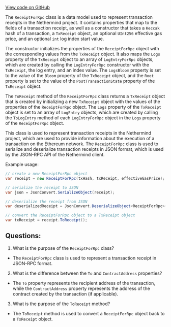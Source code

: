 [View code on GitHub](https://github.com/NethermindEth/nethermind/src/Nethermind/Nethermind.JsonRpc/Data/ReceiptForRpc.cs)

The `ReceiptForRpc` class is a data model used to represent transaction receipts in the Nethermind project. It contains properties that map to the fields of a transaction receipt, as well as a constructor that takes a `Keccak` hash of a transaction, a `TxReceipt` object, an optional `UInt256` effective gas price, and an optional `int` log index start value. 

The constructor initializes the properties of the `ReceiptForRpc` object with the corresponding values from the `TxReceipt` object. It also maps the `Logs` property of the `TxReceipt` object to an array of `LogEntryForRpc` objects, which are created by calling the `LogEntryForRpc` constructor with the `TxReceipt`, the log entry, and an index value. The `LogsBloom` property is set to the value of the `Bloom` property of the `TxReceipt` object, and the `Root` property is set to the value of the `PostTransactionState` property of the `TxReceipt` object. 

The `ToReceipt` method of the `ReceiptForRpc` class returns a `TxReceipt` object that is created by initializing a new `TxReceipt` object with the values of the properties of the `ReceiptForRpc` object. The `Logs` property of the `TxReceipt` object is set to an array of `LogEntry` objects, which are created by calling the `ToLogEntry` method of each `LogEntryForRpc` object in the `Logs` property of the `ReceiptForRpc` object.

This class is used to represent transaction receipts in the Nethermind project, which are used to provide information about the execution of a transaction on the Ethereum network. The `ReceiptForRpc` class is used to serialize and deserialize transaction receipts in JSON format, which is used by the JSON-RPC API of the Nethermind client. 

Example usage:

```csharp
// create a new ReceiptForRpc object
var receipt = new ReceiptForRpc(txHash, txReceipt, effectiveGasPrice);

// serialize the receipt to JSON
var json = JsonConvert.SerializeObject(receipt);

// deserialize the receipt from JSON
var deserializedReceipt = JsonConvert.DeserializeObject<ReceiptForRpc>(json);

// convert the ReceiptForRpc object to a TxReceipt object
var txReceipt = receipt.ToReceipt();
```
## Questions: 
 1. What is the purpose of the `ReceiptForRpc` class?
- The `ReceiptForRpc` class is used to represent a transaction receipt in JSON-RPC format.

2. What is the difference between the `To` and `ContractAddress` properties?
- The `To` property represents the recipient address of the transaction, while the `ContractAddress` property represents the address of the contract created by the transaction (if applicable).

3. What is the purpose of the `ToReceipt` method?
- The `ToReceipt` method is used to convert a `ReceiptForRpc` object back to a `TxReceipt` object.